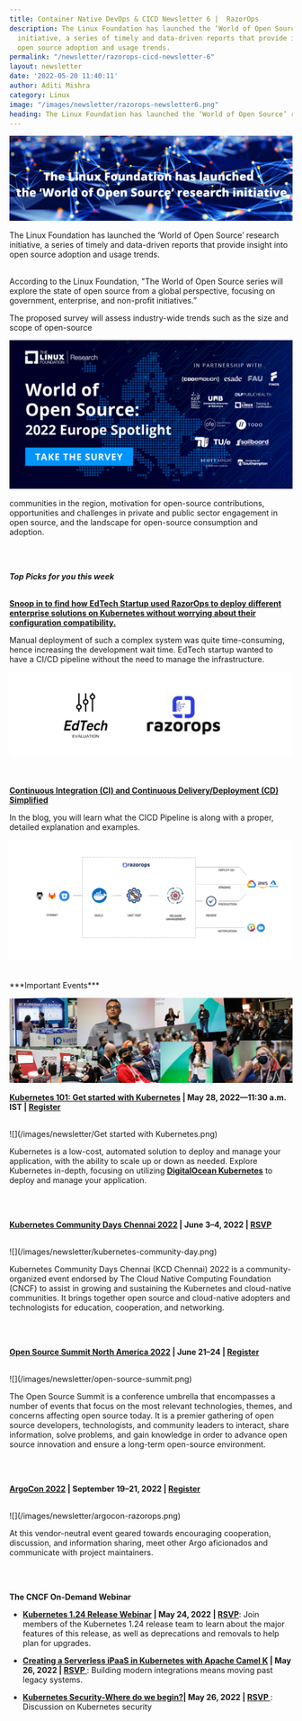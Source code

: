 ```yaml
---
title: Container Native DevOps & CICD Newsletter 6 |  RazorOps
description: The Linux Foundation has launched the ‘World of Open Source’ research
  initiative, a series of timely and data-driven reports that provide insight into
  open source adoption and usage trends.
permalink: "/newsletter/razorops-cicd-newsletter-6"
layout: newsletter
date: '2022-05-20 11:40:11'
author: Aditi Mishra
category: Linux
image: "/images/newsletter/razorops-newsletter6.png"
heading: The Linux Foundation has launched the ‘World of Open Source’ research initiative
---
```


![](/images/newsletter/linux-foundation-launched-newsletter.png)


The Linux Foundation has launched the ‘World of Open Source’ research initiative, a series of timely and data-driven reports that provide insight into open source adoption and usage trends. 
<br>
<br>

<div class="row">
    <div class="col-sm-4">
    <p>
    According to the Linux Foundation, "The World of Open Source series will explore the state of open source from a global perspective, focusing on government, enterprise, and non-profit initiatives.” </p>
    <p>The proposed survey will assess industry-wide trends such as the size and scope of open-source</p>    </div>
    <div class="col-sm-8">
    <img src="/images/newsletter/world-of-open-source.png">
    </div>
</div>
<p>
  communities in the region, motivation for open-source contributions, opportunities and challenges in private and public sector engagement in open source, and the landscape for open-source consumption and adoption.
</p>
<br>
<br>


***Top Picks for you this week***
<br>
<br>

**[Snoop in to find how EdTech Startup used RazorOps to deploy different enterprise solutions on Kubernetes without worrying about their configuration compatibility. ](https://bit.ly/3PC34jN)**


<div class="row">
    <div class="col-sm-4">
    <p>
   Manual deployment of such a complex system was quite time-consuming, hence increasing the development wait time. EdTech startup wanted to have a CI/CD pipeline without the need to manage the infrastructure. </p>
    </div>
    <div class="col-sm-8">
    <img src="/images/newsletter/adtech-razorops.png">
    </div>
</div>


<br>
<br>

**[Continuous Integration (CI) and Continuous Delivery/Deployment (CD) Simplified](https://bit.ly/38KDPLw)**


<div class="row">
    <div class="col-sm-4">
    <p>
 In the blog, you will learn what the CICD Pipeline is along with a proper, detailed explanation and examples.
 </p>
    </div>
    <div class="col-sm-8">
    <img src="/images/newsletter/how-it-works.png">
    </div>
</div>


<br>
<br>
***Important Events***

![](/images/newsletter/kubernetes-vents.png)


<p><b><a href="https://bit.ly/3sMTfG8">Kubernetes 101: Get started with Kubernetes</a> | May 28, 2022—11:30 a.m. IST | <a href="https://bit.ly/3sMTfG8">Register</a></b></p>

<br>
![](/images/newsletter/Get started with Kubernetes.png)

Kubernetes is a low-cost, automated solution to deploy and manage your application, with the ability to scale up or down as needed. Explore Kubernetes in-depth, focusing on utilizing **[DigitalOcean Kubernetes](https://do.co/3G8dJyC)** to deploy and manage your application.

<br>
<br>
<p><b><a href="https://bit.ly/3lME8Zv">Kubernetes Community Days Chennai 2022</a> | June 3–4, 2022 | <a href=" https://bit.ly/3lME8Zv">RSVP</a></b></p>
<br>
![](/images/newsletter/kubernetes-community-day.png)

Kubernetes Community Days Chennai (KCD Chennai) 2022 is a community-organized event endorsed by The Cloud Native Computing Foundation (CNCF) to assist in growing and sustaining the Kubernetes and cloud-native communities. It brings together open source and cloud-native adopters and technologists for education, cooperation, and networking.

<br>
<br>
<p><b><a href="https://events.linuxfoundation.org/open-source-summit-north-america/">Open Source Summit North America 2022</a> | June 21–24 | <a href="https://events.linuxfoundation.org/open-source-summit-north-america/">Register</a></b></p>
<br>
![](/images/newsletter/open-source-summit.png)

The Open Source Summit is a conference umbrella that encompasses a number of events that focus on the most relevant technologies, themes, and concerns affecting open source today. It is a premier gathering of open source developers, technologists, and community leaders to interact, share information, solve problems, and gain knowledge in order to advance open source innovation and ensure a long-term open-source environment.

<br>
<br>
<p><b><a href="https://events.linuxfoundation.org/argocon/">ArgoCon 2022</a> | September 19–21, 2022 | <a href="https://events.linuxfoundation.org/argocon/">Register</a></b></p>
<br>
![](/images/newsletter/argocon-razorops.png)

At this vendor-neutral event geared towards encouraging cooperation, discussion, and information sharing, meet other Argo aficionados and communicate with project maintainers.


<br>
<br>

**The CNCF On-Demand Webinar**

* <p><b><a href="https://community.cncf.io/events/details/cncf-cncf-online-programs-presents-cncf-live-webinar-kubernetes-124-release-webinar/">Kubernetes 1.24 Release Webinar</a> | May 24, 2022 | <a href="https://community.cncf.io/events/details/cncf-cncf-online-programs-presents-cncf-live-webinar-kubernetes-124-release-webinar/">RSVP</a></b>: Join members of the Kubernetes 1.24 release team to learn about the major features of this release, as well as deprecations and removals to help plan for upgrades.</p>
* <p><b><a href="https://community.cncf.io/events/details/cncf-cncf-online-programs-presents-cncf-on-demand-webinar-creating-a-serverless-ipaas-in-kubernetes-with-apache-camel-k/">Creating a Serverless iPaaS in Kubernetes with Apache Camel K</a> | May 26, 2022 | <a href="https://community.cncf.io/events/details/cncf-cncf-online-programs-presents-cncf-on-demand-webinar-creating-a-serverless-ipaas-in-kubernetes-with-apache-camel-k/">RSVP </a></b>: Building modern integrations means moving past legacy systems.</p>
* <p><b><a href="https://community.cncf.io/events/details/cncf-cncf-online-programs-presents-cncf-on-demand-webinar-kubernetes-security-where-do-we-begin/">Kubernetes Security-Where do we begin?</a>| May 26, 2022 | <a href="https://community.cncf.io/events/details/cncf-cncf-online-programs-presents-cncf-on-demand-webinar-kubernetes-security-where-do-we-begin/">RSVP </a></b>: Discussion on Kubernetes security</p>


<br>
<br>
